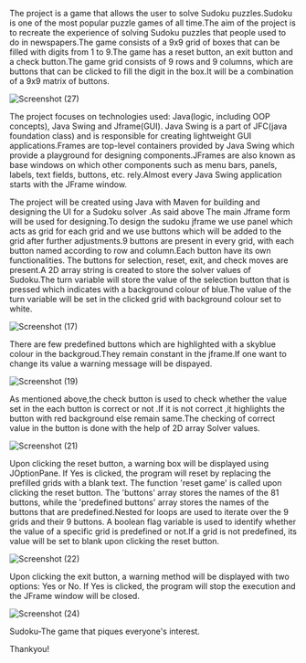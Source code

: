 The project is a game that allows the user to solve Sudoku puzzles.Sudoku is one of the most popular puzzle games of all time.The aim of the project is to recreate the experience of solving Sudoku puzzles that people used to do in newspapers.The game consists of a 9x9 grid of boxes that can be filled with digits from 1 to 9.The game has a reset button, an exit button and a check button.The game grid consists of 9 rows and 9 columns, which are buttons that can be clicked to fill the digit in the box.It will be a combination of a 9x9 matrix of buttons.

![Screenshot (27)](https://github.com/shivanikowkuri/Suduko/assets/147936662/d337b9b2-0078-4dab-9bbf-6a71513fb4bc)

The project focuses on technologies used: Java(logic, including OOP concepts), Java Swing and Jframe(GUI).
Java Swing is a part of JFC(java foundation class) and is responsible for creating lightweight GUI applications.Frames are top-level containers provided by Java Swing which provide a playground for designing components.JFrames are also known as base windows on which other components such as menu bars, panels, labels, text fields, buttons, etc. rely.Almost every Java Swing application starts with the JFrame window.


The project will be created using Java with Maven for building and designing the UI for a Sudoku solver .As said above The main Jframe form will be used for designing.To design the sudoku jframe we use panel which acts as grid for each grid and we use buttons which will be added to the grid after further adjustments.9 buttons are present in every grid, with each button named according to row and column.Each button have its own functionalities.
The buttons for selection, reset, exit, and check moves are present.A 2D array string is created to store the solver values of Sudoku.The turn variable will store the value of the selection button that is pressed which indicates with a background colour of blue.The value of the turn variable will be set in the clicked grid with background colour set to white.

![Screenshot (17)](https://github.com/shivanikowkuri/Suduko/assets/147936662/4d464a8a-c000-459a-805b-a3353a18ee94)

There are few predefined buttons which are highlighted with a skyblue colour in the backgroud.They remain constant in the jframe.If one want to change its value a warning message will be dispayed.

![Screenshot (19)](https://github.com/shivanikowkuri/Suduko/assets/147936662/e4f2145c-a712-4081-ac23-089e34ad917f)

As mentioned above,the check button is used to check whether the value set in the each button is correct or not .If it is not correct ,it highlights the button with red background else remain same.The checking of correct value in the button is done with the help of 2D array Solver values. 

![Screenshot (21)](https://github.com/shivanikowkuri/Suduko/assets/147936662/60cb7e3e-fe6c-4f24-975a-96428b761581)

Upon clicking the reset button, a warning box will be displayed using JOptionPane. If Yes is clicked, the program will reset by replacing the prefilled grids with a blank text.
The function 'reset game' is called upon clicking the reset button. The 'buttons' array stores the names of the 81 buttons, while the 'predefined buttons' array stores the names of the buttons that are predefined.Nested for loops are used to iterate over the 9 grids and their 9 buttons. A boolean flag variable is used to identify whether the value of a specific grid is predefined or not.If a grid is not predefined, its value will be set to blank upon clicking the reset button.

![Screenshot (22)](https://github.com/shivanikowkuri/Suduko/assets/147936662/d72a7d41-8cf9-48df-a8f4-534d46dbbbb3)

Upon clicking the exit button, a warning method will be displayed with two options: Yes or No. If Yes is clicked, the program will stop the execution and the JFrame window will be closed.

![Screenshot (24)](https://github.com/shivanikowkuri/Suduko/assets/147936662/5185646e-a39d-43c5-b267-8e844b5b6dd8)


Sudoku-The game that piques everyone's interest.

Thankyou!



